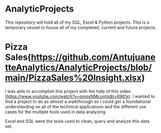 # AnalyticProjects
This repository will hold all of my SQL, Excel &amp; Python projects. This is a temporary vessel to house all of my completed, current and future projects.

# Pizza Sales(https://github.com/AntujuanetteAnalytics/AnalyticProjects/blob/main/PizzaSales%20Insight.xlsx)
 I was able to accomplish this project with the help of this video (https://www.youtube.com/watch?v=qmpsNMcumts&t=6961s). I wanted to find a project to do as almost a walkthrough so I could get a foundational understanding on all of the technical applications and the different use cases for the multiple tools used in data analyzing.

Excel and SQL were the tools used to clean, query and analyze this data set.
